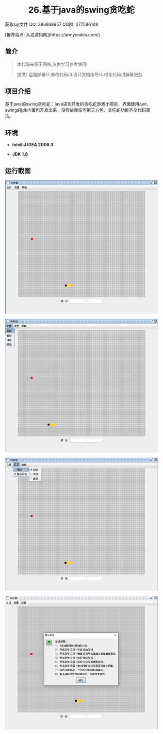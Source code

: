 <p><h1 align="center">26.基于java的swing贪吃蛇</h1></p>

<p> 获取sql文件 QQ: 386869957 QQ群: 377586148 </p>
<p> [推荐站点: 从戎源码网](https://armycodes.com/) </p>

## 简介

> 本代码来源于网络,仅供学习参考使用!
>
> 提供1.远程部署/2.修改代码/3.设计文档指导/4.框架代码讲解等服务

## 项目介绍

基于java的swing贪吃蛇：java语言开发的贪吃蛇游戏小项目，界面使用awt、swing的jdk内置包开发出来，没有依赖任何第三方包，贪吃蛇功能齐全代码简洁。

## 环境

- <b>IntelliJ IDEA 2009.3</b>

- <b>JDK 1.8</b>


## 运行截图
![](screenshot/1.png)

![](screenshot/2.png)

![](screenshot/3.png)

![](screenshot/4.png)